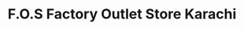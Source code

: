 ---
title: "F.O.S Factory Outlet Store Karachi"
url: /karachi/f-o-s-factory-outlet-store-karachi/
shop: clothes
---